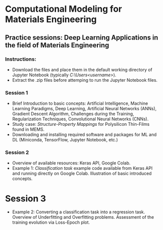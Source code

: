
# Computational Modeling for Materials Engineering
## Practice sessions: Deep Learning Applications in the field of Materials Engineering
### Instructions: 
- Download the files and place them in the default working directory of Jupyter Notebook (typically *C:\Users\<username>*). 
- Extract the .zip files before attemping to run the Jupyter Notebook files.
### **Session 1**
- Brief Introduction to basic concepts: Artificial Intelligence, Machine Learning Paradigms, Deep Learning, Artificial Neural Networks (ANNs), Gradient Descent Algorithm, Challenges during the Training, Regularization Techniques, Convolutional Neural Networks (CNNs).
- Study case: *Structure-Property Mappings* for Polysilicon Thin-Films found in MEMS.
- Downloading and installing required software and packages for ML and DL (Miniconda, TensorFlow, Jupyter Notebook, etc.)
### **Session 2**
- Overview of available resources: Keras API, Google Colab.
- Example 1:  *Classification task* example code available from Keras API and running directly on Google Colab. Illustration of basic introduced concepts.
# **Session 3**
- Example 2: Converting a classification task into a regression task. Overview of Underfitting and Overfitting problems. Assessment of the training evolution via Loss-Epoch plot.

